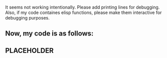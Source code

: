 It seems not working intentionally. Please add printing lines for debugging. Also, if my code containes elisp functions, please make them interactive for debugging purposes.

Now, my code is as follows:
----------------------------------------
PLACEHOLDER
----------------------------------------
